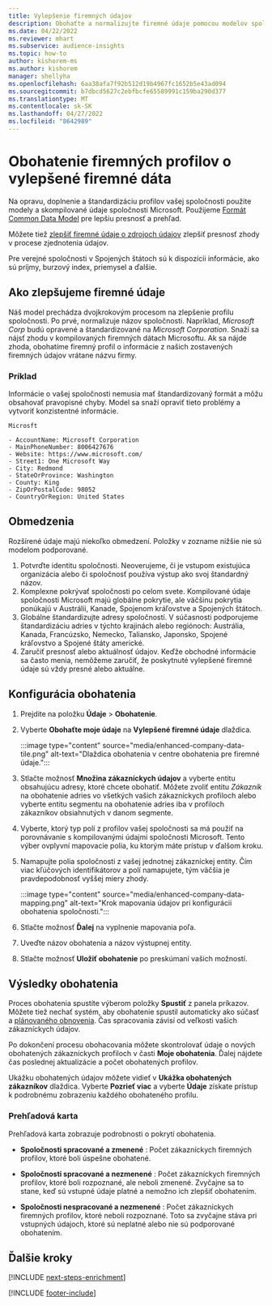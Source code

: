 ```yaml
---
title: Vylepšenie firemných údajov
description: Obohaťte a normalizujte firemné údaje pomocou modelov spoločnosti Microsoft.
ms.date: 04/22/2022
ms.reviewer: mhart
ms.subservice: audience-insights
ms.topic: how-to
author: kishorem-ms
ms.author: kishorem
manager: shellyha
ms.openlocfilehash: 6aa38afa7f92b512d19b4967fc1652b5e43ad094
ms.sourcegitcommit: b7dbcd5627c2ebfbcfe65589991c159ba290d377
ms.translationtype: MT
ms.contentlocale: sk-SK
ms.lasthandoff: 04/27/2022
ms.locfileid: "8642989"
---
```

# <a name="enrichment-of-company-profiles-with-enhanced-company-data"></a>Obohatenie firemných profilov o vylepšené firemné dáta

Na opravu, doplnenie a štandardizáciu profilov vašej spoločnosti použite modely a skompilované údaje spoločnosti Microsoft. Použijeme [Formát Common Data Model](/common-data-model/schema/core/applicationcommon/account) pre lepšiu presnosť a prehľad.

Môžete tiež [zlepšiť firemné údaje o zdrojoch údajov](data-sources-enrichment.md) zlepšiť presnosť zhody v procese zjednotenia údajov. 

Pre verejné spoločnosti v Spojených štátoch sú k dispozícii informácie, ako sú príjmy, burzový index, priemysel a ďalšie.  

## <a name="how-we-enhance-company-data"></a>Ako zlepšujeme firemné údaje

Náš model prechádza dvojkrokovým procesom na zlepšenie profilu spoločnosti. Po prvé, normalizuje názov spoločnosti. Napríklad, *Microsoft Corp* budú opravené a štandardizované na *Microsoft Corporation*. Snaží sa nájsť zhodu v kompilovaných firemných dátach Microsoftu. Ak sa nájde zhoda, obohatíme firemný profil o informácie z našich zostavených firemných údajov vrátane názvu firmy.


### <a name="example"></a>Príklad

Informácie o vašej spoločnosti nemusia mať štandardizovaný formát a môžu obsahovať pravopisné chyby. Model sa snaží opraviť tieto problémy a vytvoriť konzistentné informácie.

```Input
Microsft
```

```Output
- AccountName: Microsoft Corporation
- MainPhoneNumber: 8006427676
- Website: https://www.microsoft.com/
- Street1: One Microsoft Way
- City: Redmond
- StateOrProvince: Washington
- County: King
- ZipOrPostalCode: 98052
- CountryOrRegion: United States
```

## <a name="limitations"></a>Obmedzenia

Rozšírené údaje majú niekoľko obmedzení. Položky v zozname nižšie nie sú modelom podporované.

1.  Potvrďte identitu spoločnosti. Neoverujeme, či je vstupom existujúca organizácia alebo či spoločnosť používa výstup ako svoj štandardný názov.
2.  Komplexne pokrývať spoločnosti po celom svete. Kompilované údaje spoločnosti Microsoft majú globálne pokrytie, ale väčšinu pokrytia ponúkajú v Austrálii, Kanade, Spojenom kráľovstve a Spojených štátoch.
3.  Globálne štandardizujte adresy spoločností. V súčasnosti podporujeme štandardizáciu adries v týchto krajinách alebo regiónoch: Austrália, Kanada, Francúzsko, Nemecko, Taliansko, Japonsko, Spojené kráľovstvo a Spojené štáty americké.
4.  Zaručiť presnosť alebo aktuálnosť údajov. Keďže obchodné informácie sa často menia, nemôžeme zaručiť, že poskytnuté vylepšené firemné údaje sú vždy presné alebo aktuálne.

## <a name="configure-the-enrichment"></a>Konfigurácia obohatenia

1. Prejdite na položku **Údaje** > **Obohatenie**.

1. Vyberte **Obohaťte moje údaje** na **Vylepšené firemné údaje** dlaždica.

   :::image type="content" source="media/enhanced-company-data-tile.png" alt-text="Dlaždica obohatenia v centre obohatenia pre firemné údaje.":::

1. Stlačte možnosť **Množina zákazníckych údajov** a vyberte entitu obsahujúcu adresy, ktoré chcete obohatiť. Môžete zvoliť entitu *Zákazník* na obohatenie adries vo všetkých vašich zákazníckych profiloch alebo vyberte entitu segmentu na obohatenie adries iba v profiloch zákazníkov obsiahnutých v danom segmente.

1. Vyberte, ktorý typ polí z profilov vašej spoločnosti sa má použiť na porovnávanie s kompilovanými údajmi spoločnosti Microsoft. Tento výber ovplyvní mapovacie polia, ku ktorým máte prístup v ďalšom kroku.

1.  Namapujte polia spoločnosti z vašej jednotnej zákazníckej entity. Čím viac kľúčových identifikátorov a polí namapujete, tým väčšia je pravdepodobnosť vyššej miery zhody.

    :::image type="content" source="media/enhanced-company-data-mapping.png" alt-text="Krok mapovania údajov pri konfigurácii obohatenia spoločnosti.":::

1. Stlačte možnosť **Ďalej** na vyplnenie mapovania poľa.

1. Uveďte názov obohatenia a názov výstupnej entity.

1. Stlačte možnosť **Uložiť obohatenie** po preskúmaní vašich možností.

## <a name="enrichment-results"></a>Výsledky obohatenia

Proces obohatenia spustíte výberom položky **Spustiť** z panela príkazov. Môžete tiež nechať systém, aby obohatenie spustil automaticky ako súčasť a [plánovaného obnovenia](system.md#schedule-tab). Čas spracovania závisí od veľkosti vašich zákazníckych údajov.

Po dokončení procesu obohacovania môžete skontrolovať údaje o nových obohatených zákazníckych profiloch v časti **Moje obohatenia**. Ďalej nájdete čas poslednej aktualizácie a počet obohatených profilov.

Ukážku obohatených údajov môžete vidieť v **Ukážka obohatených zákazníkov** dlaždica. Vyberte **Pozrieť viac** a vyberte **Údaje** získate prístup k podrobnému zobrazeniu každého obohateného profilu.

### <a name="overview-card"></a>Prehľadová karta

Prehľadová karta zobrazuje podrobnosti o pokrytí obohatenia. 

* **Spoločnosti spracované a zmenené** : Počet zákazníckych firemných profilov, ktoré boli úspešne obohatené.

* **Spoločnosti spracované a nezmenené** : Počet zákazníckych firemných profilov, ktoré boli rozpoznané, ale neboli zmenené. Zvyčajne sa to stane, keď sú vstupné údaje platné a nemožno ich zlepšiť obohatením.

* **Spoločnosti nespracované a nezmenené** : Počet zákazníckych firemných profilov, ktoré neboli rozpoznané. Toto sa zvyčajne stáva pri vstupných údajoch, ktoré sú neplatné alebo nie sú podporované obohatením.

## <a name="next-steps"></a>Ďalšie kroky

[!INCLUDE [next-steps-enrichment](includes/next-steps-enrichment.md)]

[!INCLUDE [footer-include](includes/footer-banner.md)]

